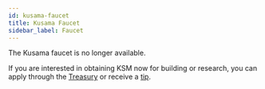 ```yaml
---
id: kusama-faucet
title: Kusama Faucet
sidebar_label: Faucet
---
```


The Kusama faucet is no longer available.

If you are interested in obtaining KSM now for building or research, you can apply through the
[Treasury](mirror-learn-treasury#creating-a-treasury-proposal) or receive a
[tip](mirror-learn-treasury#tipping).
